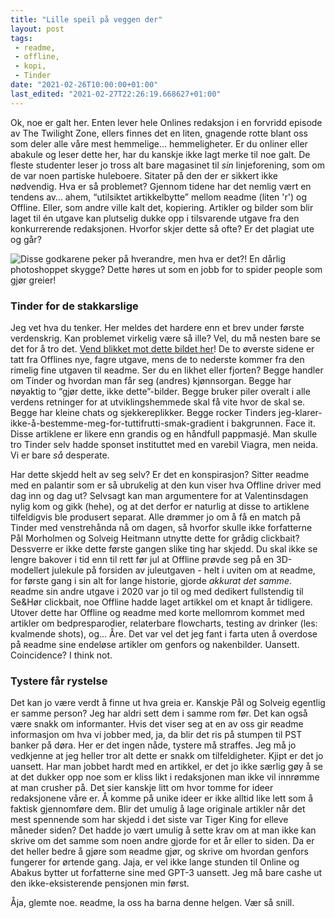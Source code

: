 ```yaml
---
title: "Lille speil på veggen der"
layout: post
tags: 
 - readme,
 - offline,
 - kopi,
 - Tinder
date: "2021-02-26T10:00:00+01:00"
last_edited: "2021-02-27T22:26:19.668627+01:00"
---
```

Ok, noe er galt her. Enten lever hele Onlines redaksjon i en forvridd episode av The Twilight Zone, ellers finnes det en liten, gnagende rotte blant oss som deler alle våre mest hemmelige… hemmeligheter. Er du onliner eller abakule og leser dette her, har du kanskje ikke lagt merke til noe galt. De fleste studenter leser jo tross alt bare magasinet til *sin* linjeforening, som om de var noen partiske huleboere. Sitater på den der er sikkert ikke nødvendig. Hva er så problemet? Gjennom tidene har det nemlig vært en tendens av… ahem, “utilsiktet artikkelbytte” mellom ʀeadme (liten 'r') og Offline. Eller, som andre ville kalt det, kopiering. Artikler og bilder som blir laget til én utgave kan plutselig dukke opp i tilsvarende utgave fra den konkurrerende redaksjonen. Hvorfor skjer dette så ofte? Er det plagiat ute og går?

![Disse godkarene peker på hverandre, men hva er det?! En dårlig photoshoppet skygge? Dette høres ut som en jobb for to spider people som gjør greier!](https://online.ntnu.no/media/images/responsive/7f04badd-d507-4584-a129-98d3ddca216d.png)

### Tinder for de stakkarslige
Jeg vet hva du tenker. Her meldes det hardere enn et brev under første verdenskrig. Kan problemet virkelig være så ille? Vel, du må nesten bare se det for å tro det. [Vend blikket mot dette bildet her](https://online.ntnu.no/media/images/responsive/cbb35e5f-8d1e-4964-8c16-0507e30550d0.png)! De to øverste sidene er tatt fra Offlines nye, fagre utgave, mens de to nederste kommer fra den rimelig fine utgaven til ʀeadme. Ser du en likhet eller fjorten? Begge handler om Tinder og hvordan man får seg (andres) kjønnsorgan. Begge har nøyaktig to “gjør dette, ikke dette”-bilder. Begge bruker piler overalt i alle verdens retninger for at utviklingshemmede skal få vite hvor de skal se. Begge har kleine chats og sjekkereplikker. Begge rocker Tinders jeg-klarer-ikke-å-bestemme-meg-for-tuttifrutti-smak-gradient i bakgrunnen. Face it. Disse artiklene er likere enn grandis og en håndfull pappmasjé. Man skulle tro Tinder selv hadde sponset instituttet med en varebil Viagra, men neida. Vi er bare *så* desperate.

Har dette skjedd helt av seg selv? Er det en konspirasjon? Sitter ʀeadme med en palantir som er så ubrukelig at den kun viser hva Offline driver med dag inn og dag ut? Selvsagt kan man argumentere for at Valentinsdagen nylig kom og gikk (hehe), og at det derfor er naturlig at disse to artiklene tilfeldigvis ble produsert separat. Alle drømmer jo om å få en match på Tinder med venstrehånda nå om dagen, så hvorfor skulle ikke forfatterne Pål Morholmen og Solveig Heitmann utnytte dette for grådig clickbait? Dessverre er ikke dette første gangen slike ting har skjedd. Du skal ikke se lengre bakover i tid enn til rett før jul at Offline prøvde seg på en 3D-modellert julekule på forsiden av juleutgaven - helt i uviten om at ʀeadme, for første gang i sin alt for lange historie, gjorde *akkurat det samme*. ʀeadme sin andre utgave i 2020 var jo til og med dedikert fullstendig til Se&Hør clickbait, noe Offline hadde laget artikkel om et knapt år tidligere. Utover dette har Offline og ʀeadme med korte mellomrom kommet med artikler om bedpresparodier, relaterbare flowcharts, testing av drinker (les: kvalmende shots), og… Åre. Det var vel det jeg fant i farta uten å overdose på ʀeadme sine endeløse artikler om genfors og nakenbilder. Uansett. Coincidence? I think not.

### Tystere får rystelse
Det kan jo være verdt å finne ut hva greia er. Kanskje Pål og Solveig egentlig er samme person? Jeg har aldri sett dem i samme rom før. Det kan også være snakk om informanter. Hvis det viser seg at en av oss gir ʀeadme informasjon om hva vi jobber med, ja, da blir det ris på stumpen til PST banker på døra. Her er det ingen nåde, tystere må straffes. Jeg må jo vedkjenne at jeg heller tror alt dette er snakk om tilfeldigheter. Kjipt er det jo uansett. Har man jobbet hardt med en artikkel, er det jo ikke særlig gøy å se at det dukker opp noe som er kliss likt i redaksjonen man ikke vil innrømme at man crusher på. Det sier kanskje litt om hvor tomme for ideer redaksjonene våre er. Å komme på unike ideer er ikke alltid like lett som å faktisk gjennomføre dem. Blir det umulig å lage originale artikler når det mest spennende som har skjedd i det siste var Tiger King for elleve måneder siden? Det hadde jo vært umulig å sette krav om at man ikke kan skrive om det samme som noen andre gjorde for et år eller to siden. Da er det heller bedre å gjøre som ʀeadme gjør, og skrive om hvordan genfors fungerer for ørtende gang. Jaja, er vel ikke lange stunden til Online og Abakus bytter ut forfatterne sine med GPT-3 uansett. Jeg må bare cashe ut den ikke-eksisterende pensjonen min først.

Åja, glemte noe. ʀeadme, la oss ha barna denne helgen. Vær så snill.